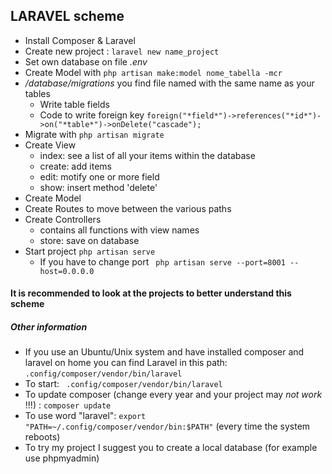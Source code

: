## LARAVEL scheme
  - Install Composer & Laravel
  - Create new project : ``` laravel new name_project ```
  - Set own database on file *.env* 
  - Create Model with ``` php artisan make:model nome_tabella -mcr ```
  - */database/migrations* you find file named with the same name as your tables
    - Write table fields
    - Code to write foreign key ``` foreign("*field*")->references("*id*")->on("*table*")->onDelete("cascade"); ```
  - Migrate with ``` php artisan migrate ```
  - Create View
    - index: see a list of all your items within the database
    - create: add items
    - edit: motify one or more field
    - show: insert method 'delete'
  - Create Model
  - Create Routes to move between the various paths
  - Create Controllers
    - contains all functions with view names
    - store: save on database
  - Start project ``` php artisan serve ```
    - If you have to change port ``` php artisan serve --port=8001 --host=0.0.0.0```
#### It is recommended to look at the projects to better understand this scheme

##### Other information
  - If you use an Ubuntu/Unix system and have installed composer and laravel on home you can find Laravel in this path: ``` .config/composer/vendor/bin/laravel ```
  - To start: ``` .config/composer/vendor/bin/laravel``` 
  - To update composer (change every year and your project may *not work* !!!) : ``` composer update ``` 
  - To use word "laravel": ``` export "PATH=~/.config/composer/vendor/bin:$PATH" ``` (every time the system reboots)
  - To try my project I suggest you to create a local database (for example use phpmyadmin)



